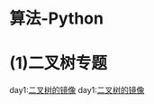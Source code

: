 # 算法-Python
# (1)二叉树专题

 day1:[二叉树的镜像](https://github.com/tomsajkdhsakjd/Algorithm-Python/blob/master/Binary_Tree/day01.py)
 day1:[二叉树的镜像](https://github.com/tomsajkdhsakjd/Algorithm-Python/blob/master/Binary_Tree/day02.py)
